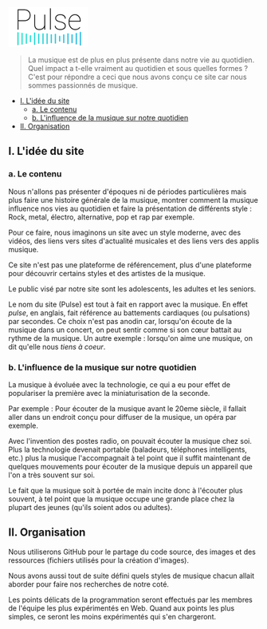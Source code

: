 ![Logo](https://raw.githubusercontent.com/oxypomme/PT19_20/master/res/seq%20icon/80p/pulse_00000.png)

> La musique est de plus en plus présente dans notre vie au quotidien. Quel impact a t-elle vraiment au quotidien et sous quelles formes ? C'est pour répondre a ceci que nous avons conçu ce site car nous sommes passionnés de musique.

- [I. L'idée du site](#i-lid%c3%a9e-du-site)
  - [a. Le contenu](#a-le-contenu)
  - [b. L'influence de la musique sur notre quotidien](#b-linfluence-de-la-musique-sur-notre-quotidien)
- [II. Organisation](#ii-organisation)

<div style="page-break-after: always;"></div>

## I. L'idée du site

### a. Le contenu

Nous n'allons pas présenter d'époques ni de périodes particulières mais plus faire une histoire générale de la musique, montrer comment la musique influence nos vies au quotidien et faire la présentation de différents style : Rock, metal, électro, alternative, pop et rap par exemple.

Pour ce faire, nous imaginons un site avec un style moderne, avec des vidéos, des liens vers sites d'actualité musicales et des liens vers des applis musique.

Ce site n'est pas une plateforme de référencement, plus d'une plateforme pour découvrir certains styles et des artistes de la musique.

Le public visé par notre site sont les adolescents, les adultes et les seniors.

Le nom du site (Pulse) est tout à fait en rapport avec la musique. En effet *pulse*, en anglais, fait référence au battements cardiaques (ou pulsations) par secondes. Ce choix n'est pas anodin car, lorsqu'on écoute de la musique dans un concert, on peut sentir comme si son cœur battait au rythme de la musique. Un autre exemple : lorsqu'on aime une musique, on dit qu'elle nous *tiens à _coeur_*.

### b. L'influence de la musique sur notre quotidien

La musique à évoluée avec la technologie, ce qui a eu pour effet de populariser la première avec la miniaturisation de la seconde.

Par exemple : Pour écouter de la musique avant le 20eme siècle, il fallait aller dans un endroit conçu pour diffuser de la musique, un opéra par exemple.

Avec l'invention des postes radio, on pouvait écouter la musique chez soi. Plus la technologie devenait portable (baladeurs, téléphones intelligents, etc.) plus la musique l'accompagnait à tel point que il suffit maintenant de quelques mouvements pour écouter de la musique depuis un appareil que l'on a très souvent sur soi.

Le fait que la musique soit à portée de main incite donc à l'écouter plus souvent, à tel point que la musique occupe une grande place chez la plupart des jeunes (qu'ils soient ados ou adultes).

<div style="page-break-after: always;"></div>

## II. Organisation

Nous utiliserons GitHub pour le partage du code source, des images et des ressources (fichiers utilisés pour la création d'images).

Nous avons aussi tout de suite défini quels styles de musique chacun allait aborder pour faire nos recherches de notre coté.

Les points délicats de la programmation seront effectués par les membres de l'équipe les plus expérimentés en Web. Quand aux points les plus simples, ce seront les moins expérimentés qui s'en chargeront.